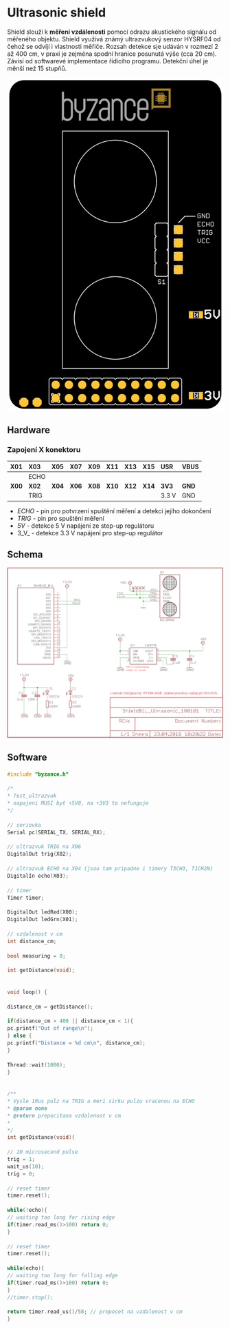 # Ultrasonic shield

Shield slouží k **měření vzdálenosti** pomocí odrazu akustického signálu od měřeného objektu. Shield využívá známý ultrazvukový senzor HYSRF04 od čehož se odvíjí i vlastnosti měřiče. Rozsah detekce sje udáván v rozmezí 2 až 400 cm, v praxi je zejména spodní hranice posunutá výše \(cca 20 cm\). Závisí od softwarevé implementace řídicího programu. Detekční úhel je měnší než 15 stupňů.  


![](../../../.gitbook/assets/shield_ultrasonic_b1.png)

## Hardware

### Zapojení X konektoru

| **X01** | **X03** | **X05** | **X07** | **X09** | **X11** | **X13** | **X15** | **USR** | **VBUS** |
| :--- | :--- | :--- | :--- | :--- | :--- | :--- | :--- | :--- | :--- |
|  | ECHO |  |  |  |  |  |  |  |  |
| **X00** | **X02** | **X04** | **X06** | **X08** | **X10** | **X12** | **X14** | **3V3** | **GND** |
|  | TRIG |  |  |  |  |  |  | 3.3 V | GND |

* _ECHO_ - pin pro potvrzení spuštění měření a detekci jejího dokončení
* _TRIG_ - pin pro spuštění měření
* _5V_ - detekce 5 V napájení ze step-up regulátoru
* 3_V_ - detekce 3.3 V napájení pro step-up regulátor

## Schema

![](../../../.gitbook/assets/shieldb1l_ultrasonic_180101.png)

## Software

```cpp
#include "byzance.h"

/*
* Test_ultrazvuk
* napajeni MUSI byt +5V0, na +3V3 to nefunguje
*/

// seriovka
Serial pc(SERIAL_TX, SERIAL_RX);

// ultrazvuk TRIG na X06
DigitalOut trig(X02);

// ultrazvuk ECHO na X04 (jsou tam pripadne i timery T3CH3, T1CH2N)
DigitalIn echo(X03);

// timer
Timer timer;

DigitalOut ledRed(X00);
DigitalOut ledGrn(X01);

// vzdalenost v cm
int distance_cm;

bool measuring = 0;

int getDistance(void);


void loop() {

distance_cm = getDistance();

if(distance_cm > 400 || distance_cm < 1){
pc.printf("Out of range\n");
} else {
pc.printf("Distance = %d cm\n", distance_cm);
}

Thread::wait(1000);
}


/**
* Vysle 10us pulz na TRIG a meri sirku pulzu vracenou na ECHO
* @param none
* @return prepocitana vzdalenost v cm
*
*/
int getDistance(void){

// 10 microsecond pulse
trig = 1;
wait_us(10);
trig = 0;

// reset timer
timer.reset();

while(!echo){
// waiting too long for rising edge
if(timer.read_ms()>100) return 0;
}

// reset timer
timer.reset();

while(echo){
// waiting too long for falling edge
if(timer.read_ms()>100) return 0;
}
//timer.stop();

return timer.read_us()/58; // prepocet na vzdalenost v cm
}
```

